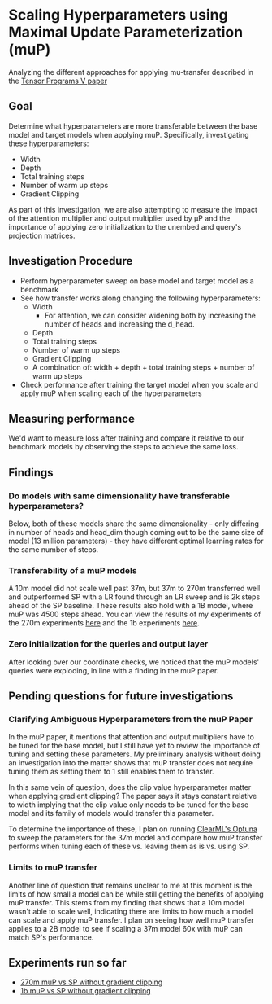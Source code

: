 # Scaling Hyperparameters using Maximal Update Parameterization (muP)

Analyzing the different approaches for applying mu-transfer described in the [Tensor Programs V paper](https://arxiv.org/pdf/2203.03466)

## Goal

Determine what hyperparameters are more transferable between the base model and target models when applying muP. Specifically, investigating these hyperparameters:

- Width
- Depth
- Total training steps
- Number of warm up steps
- Gradient Clipping

As part of this investigation, we are also attempting to measure the impact of the attention multiplier and output multiplier used by μP and the importance of applying zero initialization to the unembed and query's projection matrices.

## Investigation Procedure

- Perform hyperparameter sweep on base model and target model as a benchmark
- See how transfer works along changing the following hyperparameters:
  - Width
    - For attention, we can consider widening both by increasing the number of heads and increasing the d_head.
  - Depth
  - Total training steps
  - Number of warm up steps
  - Gradient Clipping
  - A combination of: width + depth + total training steps + number of warm up steps
- Check performance after training the target model when you scale and apply muP when scaling each of the hyperparameters

## Measuring performance

We'd want to measure loss after training and compare it relative to our benchmark models by observing the steps to achieve the same loss.

## Findings

### Do models with same dimensionality have transferable hyperparameters?

Below, both of these models share the same dimensionality - only differing in number of heads and head_dim though coming out to be the same size of model (13 million parameters) - they have different optimal learning rates for the same number of steps.

### Transferability of a muP models

A 10m model did not scale well past 37m, but 37m to 270m transferred well and outperformed SP with a LR found through an LR sweep and is 2k steps ahead of the SP baseline.
These results also hold with a 1B model, where muP was 4500 steps ahead. You can view the results of my experiments of the 270m experiments [here](https://embed.clear.ml/projects/*/compare-experiments;ids=1151de73c92c49baaa612fd2a1567ed8,80acd1b6b7fc4fb7ad3800b4ecaa3be2/scalars/graph?metricVariants=loss&metricName=&params=loss) and the 1b experiments [here](https://embed.clear.ml/projects/*/compare-experiments;ids=8da892f490744918b675c4b071860d48,eebfcd7638784437ac5faf0836a3cb5b/scalars/graph?metricVariants=loss&metricName=&params=loss).

### Zero initialization for the queries and output layer

After looking over our coordinate checks, we noticed that the muP models' queries were exploding, in line with a finding in the muP paper.

## Pending questions for future investigations

### Clarifying Ambiguous Hyperparameters from the muP Paper

In the muP paper, it mentions that attention and output multipliers have to be tuned for the base model, but I still have yet to review the importance of tuning and setting these parameters. My preliminary analysis without doing an investigation into the matter shows that muP transfer does not require tuning them as setting them to 1 still enables them to transfer.

In this same vein of question, does the clip value hyperparameter matter when applying gradient clipping? The paper says it stays constant relative to width implying that the clip value only needs to be tuned for the base model and its family of models would transfer this parameter.

To determine the importance of these, I plan on running [ClearML's Optuna](https://clear.ml/docs/latest/docs/integrations/optuna/) to sweep the parameters for the 37m model and compare how muP transfer performs when tuning each of these vs. leaving them as is vs. using SP.

### Limits to muP transfer

Another line of question that remains unclear to me at this moment is the limits of how small a model can be while still getting the benefits of applying muP transfer. This stems from my finding that shows that a 10m model wasn't able to scale well, indicating there are limits to how much a model can scale and apply muP transfer. I plan on seeing how well muP transfer applies to a 2B model to see if scaling a 37m model 60x with muP can match SP's performance.

## Experiments run so far

- [270m muP vs SP without gradient clipping](https://embed.clear.ml/projects/*/compare-experiments;ids=1151de73c92c49baaa612fd2a1567ed8,80acd1b6b7fc4fb7ad3800b4ecaa3be2/scalars/graph?metricVariants=loss&metricName=&params=loss)
- [1b muP vs SP without gradient clipping](https://embed.clear.ml/projects/*/compare-experiments;ids=8ba8cdbca4094bab8a458e9416fc97be,8da892f490744918b675c4b071860d48/scalars/graph?metricVariants=loss&metricName=&params=loss)
